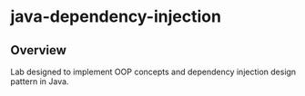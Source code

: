 # java-dependency-injection

## Overview
Lab designed to implement OOP concepts and dependency injection design pattern in Java.
